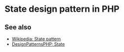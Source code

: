 # State design pattern in PHP

## See also

* [Wikipedia: State pattern](https://en.wikipedia.org/wiki/State_pattern)
* [DesignPatternsPHP: State](http://designpatternsphp.readthedocs.io/en/latest/Behavioral/State/README.html)

